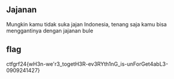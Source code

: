 ## Jajanan
Mungkin kamu tidak suka jajan Indonesia, tenang saja kamu bisa menggantinya dengan jajanan bule

## flag
ctfgrf24{wH3n-we'r3_togetH3R-ev3RYth1nG_is-unForGet4abL3-0909241427}